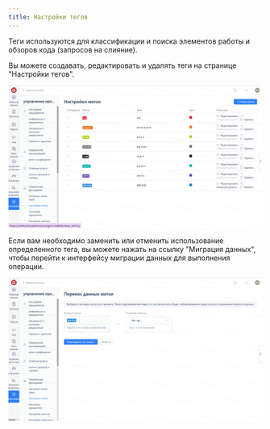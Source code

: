 ```yaml
---
title: Настройки тегов
---
```


Теги используются для классификации и поиска элементов работы и обзоров кода (запросов на слияние).

Вы можете создавать, редактировать и удалять теги на странице "Настройки тегов".

![Описание изображения](assets/image344.png)

Если вам необходимо заменить или отменить использование определенного тега, вы можете нажать на ссылку "Миграция данных", чтобы перейти к интерфейсу миграции данных для выполнения операции.

![Описание изображения](assets/image345.png)